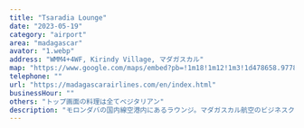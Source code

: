 ```yaml
---
title: "Tsaradia Lounge"
date: "2023-05-19"
category: "airport"
area: "madagascar"
avator: "1.webp"
address: "WMM4+4WF, Kirindy Village, マダガスカル"
map: "https://www.google.com/maps/embed?pb=!1m18!1m12!1m3!1d478658.9778482079!2d44.08509428976462!3d-20.40253717938014!2m3!1f0!2f0!3f0!3m2!1i1024!2i768!4f13.1!3m3!1m2!1s0x1f5f351cb0807f7b%3A0xa2155fc90f2969d3!2sR%C3%A9serve%20foresti%C3%A8re%20de%20Kirindy!5e0!3m2!1sja!2sjp!4v1711445908755!5m2!1sja!2sjp"
telephone: ""
url: "https://madagascarairlines.com/en/index.html"
businessHour: ""
others: "トップ画面の料理は全てベジタリアン"
description: "モロンダバの国内線空港内にあるラウンジ。マダガスカル航空のビジネスクラス搭乗前に利用できます。"
---
```

